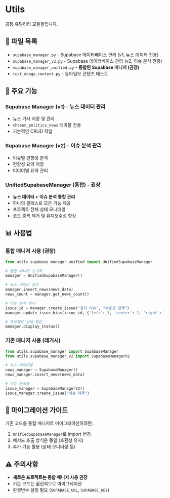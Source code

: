 # Utils

공통 유틸리티 모듈들입니다.

## 📁 파일 목록

- `supabase_manager.py` - Supabase 데이터베이스 관리 (v1, 뉴스 데이터 전용)
- `supabase_manager_v2.py` - Supabase 데이터베이스 관리 (v2, 이슈 분석 전용)
- `supabase_manager_unified.py` - **통합된 Supabase 매니저 (권장)**
- `test_donga_content.py` - 동아일보 콘텐츠 테스트

## 🔧 주요 기능

### Supabase Manager (v1) - 뉴스 데이터 관리
- 뉴스 기사 저장 및 관리
- `chosun_politics_news` 테이블 전용
- 기본적인 CRUD 작업

### Supabase Manager (v2) - 이슈 분석 관리
- 이슈별 편향성 분석
- 편향성 요약 저장
- 미디어별 요약 관리

### **UnifiedSupabaseManager (통합) - 권장**
- **뉴스 데이터 + 이슈 분석 통합 관리**
- 하나의 클래스로 모든 기능 제공
- 프로젝트 전체 상태 모니터링
- 코드 중복 제거 및 유지보수성 향상

## 📊 사용법

### 통합 매니저 사용 (권장)
```python
from utils.supabase_manager_unified import UnifiedSupabaseManager

# 통합 매니저 초기화
manager = UnifiedSupabaseManager()

# 뉴스 데이터 관리
manager.insert_news(news_data)
news_count = manager.get_news_count()

# 이슈 분석 관리
issue_id = manager.create_issue("정치 이슈", "부동산 정책")
manager.update_issue_bias(issue_id, {'left': 3, 'center': 2, 'right': 1})

# 프로젝트 상태 확인
manager.display_status()
```

### 기존 매니저 사용 (레거시)
```python
from utils.supabase_manager import SupabaseManager
from utils.supabase_manager_v2 import SupabaseManagerV2

# 뉴스 데이터용
news_manager = SupabaseManager()
news_manager.insert_news(news_data)

# 이슈 분석용
issue_manager = SupabaseManagerV2()
issue_manager.create_issue("이슈 제목")
```

## 🔄 마이그레이션 가이드

기존 코드를 통합 매니저로 마이그레이션하려면:

1. `UnifiedSupabaseManager`로 import 변경
2. 메서드 호출 방식은 동일 (호환성 유지)
3. 추가 기능 활용 (상태 모니터링 등)

## ⚠️ 주의사항

- **새로운 프로젝트는 통합 매니저 사용 권장**
- 기존 코드는 점진적으로 마이그레이션
- 환경변수 설정 필요 (`SUPABASE_URL`, `SUPABASE_KEY`)
